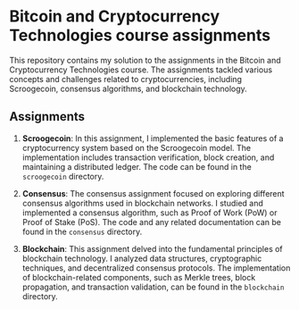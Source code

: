 #  Bitcoin and Cryptocurrency Technologies course assignments
 
This repository contains my solution to the assignments in the Bitcoin and Cryptocurrency Technologies course. The assignments tackled various concepts and challenges related to cryptocurrencies, including Scroogecoin, consensus algorithms, and blockchain technology.

## Assignments

1. **Scroogecoin**: In this assignment, I implemented the basic features of a cryptocurrency system based on the Scroogecoin model. The implementation includes transaction verification, block creation, and maintaining a distributed ledger. The code can be found in the `scroogecoin` directory.

2. **Consensus**: The consensus assignment focused on exploring different consensus algorithms used in blockchain networks. I studied and implemented a consensus algorithm, such as Proof of Work (PoW) or Proof of Stake (PoS). The code and any related documentation can be found in the `consensus` directory.

3. **Blockchain**: This assignment delved into the fundamental principles of blockchain technology. I analyzed data structures, cryptographic techniques, and decentralized consensus protocols. The implementation of blockchain-related components, such as Merkle trees, block propagation, and transaction validation, can be found in the `blockchain` directory.
